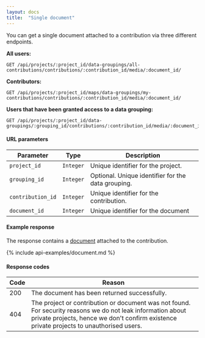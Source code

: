 ```yaml
---
layout: docs
title:  "Single document"
---
```


You can get a single document attached to a contribution via three different endpoints.

**All users:**

``````
GET /api/projects/:project_id/data-groupings/all-contributions/contributions/:contribution_id/media/:document_id/
``````

**Contributors:**

``````
GET /api/projects/:project_id/maps/data-groupings/my-contributions/contributions/:contribution_id/media/:document_id/
``````

**Users that have been granted access to a data grouping:**

``````
GET /api/projects/:project_id/data-groupings/:grouping_id/contributions/:contribution_id/media/:document_id/
``````

#### URL parameters

Parameter         | Type        | Description
------------------|-------------|--------------------------------------
`project_id`      | `Integer`   | Unique identifier for the project.
`grouping_id`     | `Integer`   | Optional. Unique identifier for the data grouping.
`contribution_id` | `Integer`   | Unique identifier for the contribution.
`document_id`     | `Integer`   | Unique identifier for the document

#### Example response

The response contains a [document](document-response.html) attached to the contribution.

{% include api-examples/document.md %}

#### Response codes

Code  |  Reason
------|-----------------------------------------
 200  | The document has been returned successfully.
 404  | The project or contribution or document was not found. For security reasons we do not leak information about private projects, hence we don't confirm existence private projects to unauthorised users.